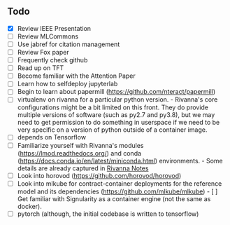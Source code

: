 
## Todo

- [X] Review IEEE Presentation
- [ ] Review MLCommons 
- [ ] Use jabref for citation management
- [ ] Review Fox paper
- [ ] Frequently check github
- [ ] Read up on TFT
- [ ] Become familiar with the Attention Paper
- [ ] Learn how to selfdeploy jupyterlab
- [ ] Begin to learn about papermill (https://github.com/nteract/papermill)
- [ ] virtualenv on rivanna for a particular python version.
      - Rivanna's core configurations might be a bit limited on this front.  They do provide multiple versions of software (such as py2.7 and py3.8), but we may need to get permission to do something in userspace if we need to be very specific on a version of python outside of a container image.
- [ ] depends on Tensorflow
- [ ] Familiarize yourself with Rivanna's modules (https://lmod.readthedocs.org/) and conda (https://docs.conda.io/en/latest/miniconda.html) environments.
      - Some details are already captured in [Rivanna Notes](./docs/rivanna-notes.md)
- [ ] Look into horovod (https://github.com/horovod/horovod)
- [ ] Look into mlkube for contract-container deployments for the reference model and its dependencies (https://github.com/mlkube/mlkube)
      - [ ] Get familiar with Signularity as a container engine (not the same as docker).
- [ ] pytorch (although, the initial codebase is written to tensorflow)